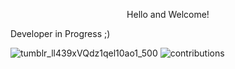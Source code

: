 <p align="center">
Hello and Welcome!

Developer in Progress ;)
</p>

![tumblr_ll439xVQdz1qel10ao1_500](https://user-images.githubusercontent.com/114519705/205657464-b2a9a75b-c8ea-413a-8e5f-0b2a949dcab0.gif)
![contributions](https://user-images.githubusercontent.com/114519705/205657616-1efc7bb7-49a6-4901-85e5-bed5be39cede.svg)


<!---
Microwonk/Microwonk is a ✨ special ✨ repository because its `README.md` (this file) appears on your GitHub profile.
You can click the Preview link to take a look at your changes.
--->
